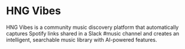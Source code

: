 # HNG Vibes

HNG Vibes is a community music discovery platform that automatically captures Spotify links shared in a Slack #music channel and creates an intelligent, searchable music library with AI-powered features.
